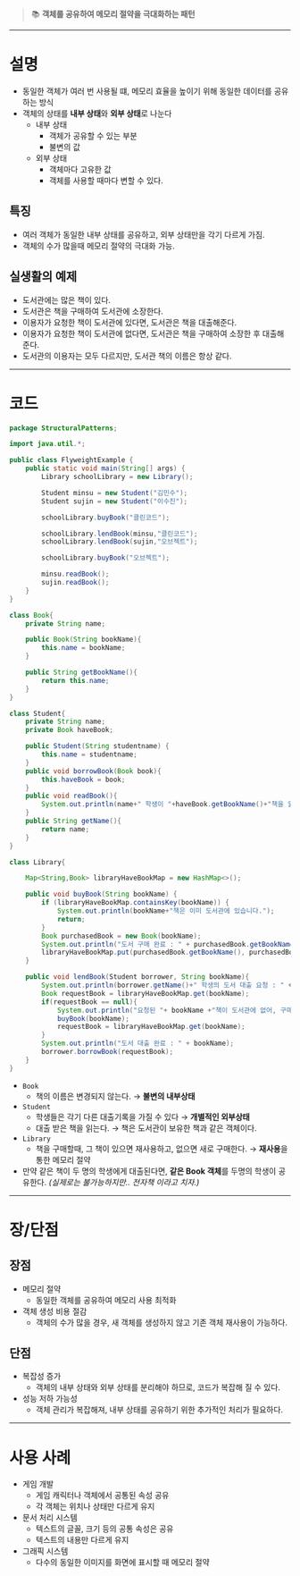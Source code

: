 > 📚 **객체를 공유하여 메모리 절약을 극대화하는 패턴**

---

# 설명

- 동일한 객체가 여러 번 사용될 떄, 메모리 효율을 높이기 위해 동일한 데이터를 공유하는 방식
- 객체의 상태를 **내부 상태**와 **외부 상태**로 나눈다
    - 내부 상태
        - 객체가 공유할 수 있는 부분
        - 불변의 값
    - 외부 상태
        - 객체마다 고유한 값
        - 객체를 사용할 때마다 변할 수 있다.

## 특징

- 여러 객체가 동일한 내부 상태를 공유하고, 외부 상태만을 각기 다르게 가짐.
- 객체의 수가 많을때 메모리 절약의 극대화 가능.

## 실생활의 예제

- 도서관에는 많은 책이 있다.
- 도서관은 책을 구매하여 도서관에 소장한다.
- 이용자가 요청한 책이 도서관에 있다면, 도서관은 책을 대출해준다.
- 이용자가 요청한 책이 도서관에 없다면, 도서관은 책을 구매하여 소장한 후 대출해준다.
- 도서관의 이용자는 모두 다르지만, 도서관 책의 이름은 항상 같다.

---

# 코드

```java
package StructuralPatterns;

import java.util.*;

public class FlyweightExample {
    public static void main(String[] args) {
        Library schoolLibrary = new Library();

        Student minsu = new Student("김민수");
        Student sujin = new Student("이수진");

        schoolLibrary.buyBook("클린코드");

        schoolLibrary.lendBook(minsu,"클린코드");
        schoolLibrary.lendBook(sujin,"오브젝트");

        schoolLibrary.buyBook("오브젝트");

        minsu.readBook();
        sujin.readBook();
    }
}

class Book{
    private String name;

    public Book(String bookName){
        this.name = bookName;
    }

    public String getBookName(){
        return this.name;
    }
}

class Student{
    private String name;
    private Book haveBook;

    public Student(String studentname) {
        this.name = studentname;
    }
    public void borrowBook(Book book){
        this.haveBook = book;
    }
    public void readBook(){
        System.out.println(name+" 학생이 "+haveBook.getBookName()+"책을 읽고 있습니다.");
    }
    public String getName(){
        return name;
    }
}

class Library{

    Map<String,Book> libraryHaveBookMap = new HashMap<>();

    public void buyBook(String bookName) {
        if (libraryHaveBookMap.containsKey(bookName)) {
            System.out.println(bookName+"책은 이미 도서관에 있습니다.");
            return;
        }
        Book purchasedBook = new Book(bookName);
        System.out.println("도서 구매 완료 : " + purchasedBook.getBookName());
        libraryHaveBookMap.put(purchasedBook.getBookName(), purchasedBook);
    }

    public void lendBook(Student borrower, String bookName){
        System.out.println(borrower.getName()+" 학생의 도서 대출 요청 : " + bookName);
        Book requestBook = libraryHaveBookMap.get(bookName);
        if(requestBook == null){
            System.out.println("요청된 "+ bookName +"책이 도서관에 없어, 구매를 진행합니다.");
            buyBook(bookName);
            requestBook = libraryHaveBookMap.get(bookName);
        }
        System.out.println("도서 대출 완료 : " + bookName);
        borrower.borrowBook(requestBook);
    }
}

```

- `Book`
    - 책의 이름은 변경되지 않는다. → **불변의 내부상태**
- `Student`
    - 학생들은 각기 다른 대출기록을 가질 수 있다 → **개별적인 외부상태**
    - 대출 받은 책을 읽는다. → 책은 도서관이 보유한 책과 같은 객체이다.
- `Library`
    - 책을 구매할때, 그 책이 있으면 재사용하고, 없으면 새로 구매한다. → **재사용**을 통한 메모리 절약
- 만약 같은 책이 두 명의 학생에게 대출된다면, **같은 Book 객체**를 두명의 학생이 공유한다. *(실제로는 불가능하지만.. 전자책 이라고 치자.)*

---

# 장/단점

## 장점

- 메모리 절약
    - 동일한 객체를 공유하여 메모리 사용 최적화
- 객체 생성 비용 절감
    - 객체의 수가 많을 경우, 새 객체를 생성하지 않고 기존 객체 재사용이 가능하다.

## 단점

- 복잡성 증가
    - 객체의 내부 상태와 외부 상태를 분리해야 하므로, 코드가 복잡해 질 수 있다.
- 성능 저하 가능성
    - 객체 관리가 복잡해져, 내부 상태를 공유하기 위한 추가적인 처리가 필요하다.

---

# 사용 사례

- 게임 개발
    - 게임 캐릭터나 객체에서 공통된 속성 공유
    - 각 객체는 위치나 상태만 다르게 유지
- 문서 처리 시스템
    - 텍스트의 글꼴, 크기 등의 공통 속성은 공유
    - 텍스트의 내용만 다르게 유지
- 그래픽 시스템
    - 다수의 동일한 이미지를 화면에 표시할 때 메모리 절약